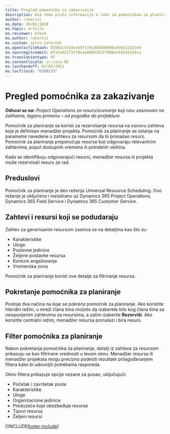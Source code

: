 ```yaml
---
title: Pregled pomoćnika za zakazivanje
description: Ova tema pruža informacije o radu sa pomoćnikom za planiranje radi rezervisanja resursa.
author: ruhercul
ms.date: 10/01/2020
ms.topic: article
ms.reviewer: kfend
ms.author: ruhercul
ms.custom: intro-internal
ms.openlocfilehash: 83583c97e4ecb5f1fdc0d8d98098afe8e12d27e4
ms.sourcegitcommit: 0fafe022731f0e1e8693382ff906e3f8541d34ca
ms.translationtype: HT
ms.contentlocale: sr-Latn-RS
ms.lasthandoff: 07/07/2021
ms.locfileid: "6368133"
---
```

# <a name="schedule-assistant-overview"></a>Pregled pomoćnika za zakazivanje

_**Odnosi se na:** Project Operations za resurs/scenarije koji nisu zasnovani na zalihama, laganu primenu – od pogodbe do profakture_

Pomoćnik za planiranje se koristi za rezervisanje resursa na osnovu zahteva koje je definisao menadžer projekta. Pomoćnik za planiranje se oslanja na parametre navedene u zahtevu za resursom da bi pronašao resurs. Pomoćnik za planiranje preporučuje resurse koji odgovaraju relevantnim zahtevima, poput dostupnih vremena ili potrebnih veština.

Kada se identifikuju odgovarajući resursi, menadžer resursa ili projekta može rezervisati resurs za rad.

## <a name="prerequisites"></a>Preduslovi

Pomoćnik za planiranje je deo rešenja Universal Resource Scheduling. Ovo rešenje je uključeno i instalirano uz Dynamics 365 Project Operations, Dynamics 365 Field Service i Dynamics 365 Customer Service.

## <a name="matching-requirements-and-resources"></a>Zahtevi i resursi koji se podudaraju

Zahtev za generisanim resursom zasniva se na detaljima kao što su:

-   Karakteristike
-   Uloge
-   Poslovne jedinice
-   Željene postavke resursa
-   Konture angažovanja
-   Vremenska zona

Pomoćnik za planiranje koristi ove detalje za filtriranje resursa.

## <a name="launch-the-schedule-assistant"></a>Pokretanje pomoćnika za planiranje

Postoje dva načina na koje se pokreće pomoćnik za planiranje. Ako koristite hibridni režim, u mreži člana tima možete da izaberete bilo kog člana tima sa neispunjenim zahtevima za resursima, a zatim izaberite **Rezerviši**. Ako koristite centralni režim, menadžer resursa pronalazi i bira resurs.

## <a name="schedule-assistant-filters"></a>Filter pomoćnika za planiranje

Nakon pokretanja pomoćnika za planiranje, detalji iz zahteva za resursom prikazuju se kao filtrirane vrednosti u levom oknu. Menadžer resursa ili menadžer projekata mogu precizno podesiti rezultate prilagođavanjem filtera kako bi udovoljili potrebama rasporeda.

Okno filtera prikazuje opcije vezane za posao, uključujući:

-   Početak i završetak posla
-   Karakteristike
-   Uloge
-   Organizacione jedinice
-   Preduzeće koje obezbeđuje resurse
-   Tipovi resursa
-   Željeni resursi


[!INCLUDE[footer-include](../includes/footer-banner.md)]